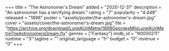+++
title = "The Astronomer's Dream"
added = "2020-12-31"
description = "An astronomer has a terrifying dream."
rating = "7"
popularity = "4.448"
released = "1898"
poster = "assets/poster/the-astronomer's-dream.jpg"
cover = "assets/cover/the-astronomer's-dream.jpg"
file = "https://archive.org/download/LuneAUnMetre/1898GeorgesMlisLuneAUnMetreTheAstronomersDream.flv"
genres = ["Fantasy"]
imdb_id = "tt0000211"
runtime = "3"
tagline = ""
original_language = "fr"
budget = "0"
revenue = "0"
+++